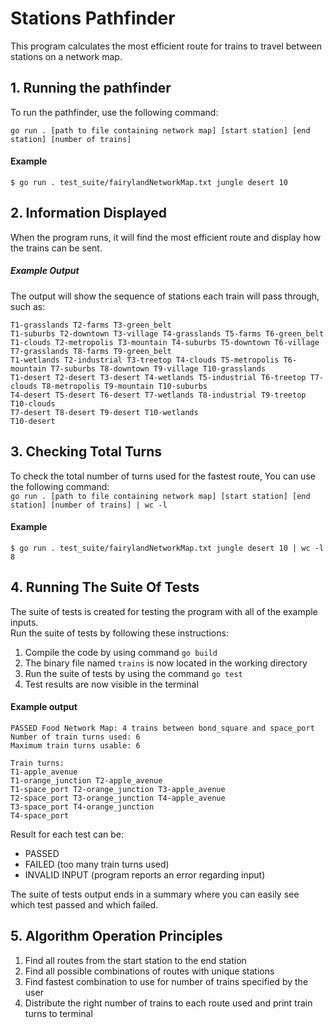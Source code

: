 # Stations Pathfinder

This program calculates the most efficient route for trains to travel between stations on a network map.

## 1. Running the pathfinder

To run the pathfinder, use the following command:

`go run . [path to file containing network map] [start station] [end station] [number of trains]`

#### Example

```
$ go run . test_suite/fairylandNetworkMap.txt jungle desert 10
```

## 2. Information Displayed

When the program runs, it will find the most efficient route and display how the trains can be sent.

##### Example Output

The output will show the sequence of stations each train will pass through, such as:

```
T1-grasslands T2-farms T3-green_belt
T1-suburbs T2-downtown T3-village T4-grasslands T5-farms T6-green_belt
T1-clouds T2-metropolis T3-mountain T4-suburbs T5-downtown T6-village T7-grasslands T8-farms T9-green_belt
T1-wetlands T2-industrial T3-treetop T4-clouds T5-metropolis T6-mountain T7-suburbs T8-downtown T9-village T10-grasslands
T1-desert T2-desert T3-desert T4-wetlands T5-industrial T6-treetop T7-clouds T8-metropolis T9-mountain T10-suburbs
T4-desert T5-desert T6-desert T7-wetlands T8-industrial T9-treetop T10-clouds
T7-desert T8-desert T9-desert T10-wetlands
T10-desert
```

## 3. Checking Total Turns

To check the total number of turns used for the fastest route, You can use the following command:  
`go run . [path to file containing network map] [start station] [end station] [number of trains] | wc -l`

#### Example

```
$ go run . test_suite/fairylandNetworkMap.txt jungle desert 10 | wc -l
8
```

## 4. Running The Suite Of Tests

The suite of tests is created for testing the program with all of the example inputs.  
Run the suite of tests by following these instructions:

1. Compile the code by using command `go build`
2. The binary file named `trains` is now located in the working directory
3. Run the suite of tests by using the command `go test`
4. Test results are now visible in the terminal

#### Example output

```
PASSED Food Network Map: 4 trains between bond_square and space_port
Number of train turns used: 6
Maximum train turns usable: 6

Train turns:
T1-apple_avenue
T1-orange_junction T2-apple_avenue
T1-space_port T2-orange_junction T3-apple_avenue
T2-space_port T3-orange_junction T4-apple_avenue
T3-space_port T4-orange_junction
T4-space_port
```

Result for each test can be:

- PASSED
- FAILED (too many train turns used)
- INVALID INPUT (program reports an error regarding input)

The suite of tests output ends in a summary where you can easily see which test passed and which failed.

## 5. Algorithm Operation Principles

1. Find all routes from the start station to the end station
2. Find all possible combinations of routes with unique stations
3. Find fastest combination to use for number of trains specified by the user
4. Distribute the right number of trains to each route used and print train turns to terminal
